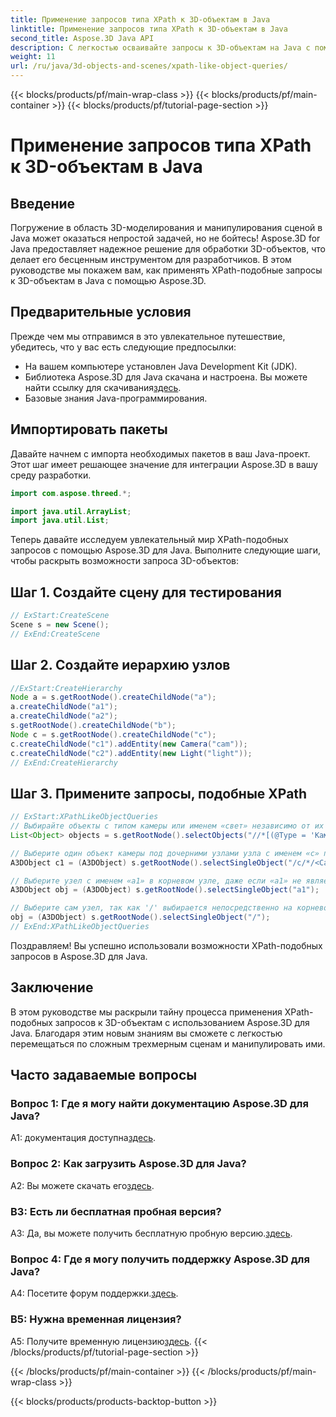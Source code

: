 ```yaml
---
title: Применение запросов типа XPath к 3D-объектам в Java
linktitle: Применение запросов типа XPath к 3D-объектам в Java
second_title: Aspose.3D Java API
description: С легкостью осваивайте запросы к 3D-объектам на Java с помощью Aspose.3D. Применяйте запросы, подобные XPath, манипулируйте сценами и повышайте уровень своей 3D-разработки.
weight: 11
url: /ru/java/3d-objects-and-scenes/xpath-like-object-queries/
---
```


{{< blocks/products/pf/main-wrap-class >}}
{{< blocks/products/pf/main-container >}}
{{< blocks/products/pf/tutorial-page-section >}}

# Применение запросов типа XPath к 3D-объектам в Java

## Введение

Погружение в область 3D-моделирования и манипулирования сценой в Java может оказаться непростой задачей, но не бойтесь! Aspose.3D for Java предоставляет надежное решение для обработки 3D-объектов, что делает его бесценным инструментом для разработчиков. В этом руководстве мы покажем вам, как применять XPath-подобные запросы к 3D-объектам в Java с помощью Aspose.3D.

## Предварительные условия

Прежде чем мы отправимся в это увлекательное путешествие, убедитесь, что у вас есть следующие предпосылки:

- На вашем компьютере установлен Java Development Kit (JDK).
-  Библиотека Aspose.3D для Java скачана и настроена. Вы можете найти ссылку для скачивания[здесь](https://releases.aspose.com/3d/java/).
- Базовые знания Java-программирования.

## Импортировать пакеты

Давайте начнем с импорта необходимых пакетов в ваш Java-проект. Этот шаг имеет решающее значение для интеграции Aspose.3D в вашу среду разработки.

```java
import com.aspose.threed.*;

import java.util.ArrayList;
import java.util.List;
```

Теперь давайте исследуем увлекательный мир XPath-подобных запросов с помощью Aspose.3D для Java. Выполните следующие шаги, чтобы раскрыть возможности запроса 3D-объектов:

## Шаг 1. Создайте сцену для тестирования

```java
// ExStart:CreateScene
Scene s = new Scene();
// ExEnd:CreateScene
```

## Шаг 2. Создайте иерархию узлов

```java
//ExStart:CreateHierarchy
Node a = s.getRootNode().createChildNode("a");
a.createChildNode("a1");
a.createChildNode("a2");
s.getRootNode().createChildNode("b");
Node c = s.getRootNode().createChildNode("c");
c.createChildNode("c1").addEntity(new Camera("cam"));
c.createChildNode("c2").addEntity(new Light("light"));
// ExEnd:CreateHierarchy
```

## Шаг 3. Примените запросы, подобные XPath

```java
// ExStart:XPathLikeObjectQueries
// Выбирайте объекты с типом камеры или именем «свет» независимо от их местоположения.
List<Object> objects = s.getRootNode().selectObjects("//*[(@Type = 'Камера') или (@Name = 'light')]");

// Выберите один объект камеры под дочерними узлами узла с именем «c» под корневым узлом.
A3DObject c1 = (A3DObject) s.getRootNode().selectSingleObject("/c/*/<Camera>");

// Выберите узел с именем «a1» в корневом узле, даже если «a1» не является непосредственно дочерним узлом.
A3DObject obj = (A3DObject) s.getRootNode().selectSingleObject("a1");

// Выберите сам узел, так как '/' выбирается непосредственно на корневом узле.
obj = (A3DObject) s.getRootNode().selectSingleObject("/");
// ExEnd:XPathLikeObjectQueries
```

Поздравляем! Вы успешно использовали возможности XPath-подобных запросов в Aspose.3D для Java.

## Заключение

В этом руководстве мы раскрыли тайну процесса применения XPath-подобных запросов к 3D-объектам с использованием Aspose.3D для Java. Благодаря этим новым знаниям вы сможете с легкостью перемещаться по сложным трехмерным сценам и манипулировать ими.

## Часто задаваемые вопросы

### Вопрос 1: Где я могу найти документацию Aspose.3D для Java?

 A1: документация доступна[здесь](https://reference.aspose.com/3d/java/).

### Вопрос 2: Как загрузить Aspose.3D для Java?

 A2: Вы можете скачать его[здесь](https://releases.aspose.com/3d/java/).

### В3: Есть ли бесплатная пробная версия?

 A3: Да, вы можете получить бесплатную пробную версию.[здесь](https://releases.aspose.com/).

### Вопрос 4: Где я могу получить поддержку Aspose.3D для Java?

 A4: Посетите форум поддержки.[здесь](https://forum.aspose.com/c/3d/18).

### В5: Нужна временная лицензия?

 A5: Получите временную лицензию[здесь](https://purchase.aspose.com/temporary-license/).
{{< /blocks/products/pf/tutorial-page-section >}}

{{< /blocks/products/pf/main-container >}}
{{< /blocks/products/pf/main-wrap-class >}}

{{< blocks/products/products-backtop-button >}}
